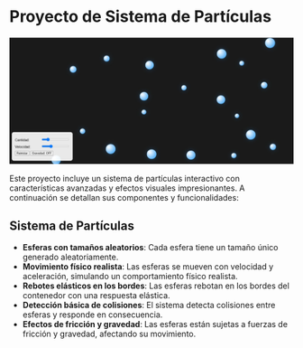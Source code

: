 # Proyecto de Sistema de Partículas

![Pantallazo Generador de Esferas](PantallazoGeneradorEsferas.jpg)

Este proyecto incluye un sistema de partículas interactivo con características avanzadas y efectos visuales impresionantes. A continuación se detallan sus componentes y funcionalidades:

## Sistema de Partículas

- **Esferas con tamaños aleatorios**: Cada esfera tiene un tamaño único generado aleatoriamente.
- **Movimiento físico realista**: Las esferas se mueven con velocidad y aceleración, simulando un comportamiento físico realista.
- **Rebotes elásticos en los bordes**: Las esferas rebotan en los bordes del contenedor con una respuesta elástica.
- **Detección básica de colisiones**: El sistema detecta colisiones entre esferas y responde en consecuencia.
- **Efectos de fricción y gravedad**: Las esferas están sujetas a fuerzas de fricción y gravedad, afectando su movimiento.
